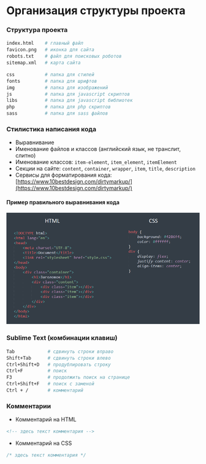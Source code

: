 # Организация структуры проекта

<!-- xxxxxxxxxxxxxxxxxxxxxxxxxxxxxxxxxxxxxxxxxxxxxxxxxxxxxxx -->
### Структура проекта
<!-- xxxxxxxxxxxxxxxxxxxxxxxxxxxxxxxxxxxxxxxxxxxxxxxxxxxxxxx -->
```bash
index.html    # главный файл
favicon.png   # иконка для сайта
robots.txt    # файл для поисковых роботов
sitemap.xml   # карта сайта
```

```bash
css           # папка для стилей
fonts         # папка для шрифтов
img           # папка для изображений
js            # папка для javascript скриптов
libs          # папка для javascript библиотек
php           # папка для php скриптов
sass          # папка для sass файлов
```

<!-- xxxxxxxxxxxxxxxxxxxxxxxxxxxxxxxxxxxxxxxxxxxxxxxxxxxxxxx -->
### Стилистика написания кода
<!-- xxxxxxxxxxxxxxxxxxxxxxxxxxxxxxxxxxxxxxxxxxxxxxxxxxxxxxx -->
- Выравнивание
- Именование файлов и классов (английский язык, не транслит, слитно)
- Именование классов: `item-element`, `item_element`, `itemElement`
- Секции на сайте: `content`, `container`, `wrapper`, `item`, `title`, `description`
- Сервисы для форматирования кода: [https://www.10bestdesign.com/dirtymarkup/](https://www.10bestdesign.com/dirtymarkup/)

<!------------------------------------------------------------->
#### Пример правильного выравнивания кода
<!------------------------------------------------------------->
<img src="../@img/code.png" width="800px">


<!-- xxxxxxxxxxxxxxxxxxxxxxxxxxxxxxxxxxxxxxxxxxxxxxxxxxxxxxx -->
### Sublime Text (комбинации клавиш)
<!-- xxxxxxxxxxxxxxxxxxxxxxxxxxxxxxxxxxxxxxxxxxxxxxxxxxxxxxx -->
```bash
Tab            # сдвинуть строки вправо
Shift+Tab      # сдвинуть строки влево
Ctrl+Shift+D   # продублировать строку
Ctrl+F         # поиск
F3             # продолжить поиск на странице
Ctrl+Shift+F   # поиск с заменой
Ctrl + /       # комментарий
```

<!-- xxxxxxxxxxxxxxxxxxxxxxxxxxxxxxxxxxxxxxxxxxxxxxxxxxxxxxx -->
### Комментарии
<!-- xxxxxxxxxxxxxxxxxxxxxxxxxxxxxxxxxxxxxxxxxxxxxxxxxxxxxxx -->
- Комментарий на HTML

```html
<!-- здесь текст комментария -->
```

- Комментарий на CSS
```css
/* здесь текст комментария */
```
